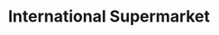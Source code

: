 ---
title: "International Supermarket"
url: /dereham/international-supermarket/
shop: Lebensmittel
---